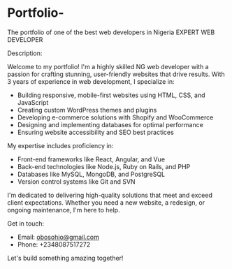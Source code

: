 # Portfolio-
The portfolio of one of the best web developers in Nigeria
EXPERT WEB DEVELOPER 

Description:

Welcome to my portfolio! I'm a highly skilled NG web developer with a passion for crafting stunning, user-friendly websites that drive results. With 3 years of experience in web development, I specialize in:

- Building responsive, mobile-first websites using HTML, CSS, and JavaScript
- Creating custom WordPress themes and plugins
- Developing e-commerce solutions with Shopify and WooCommerce
- Designing and implementing databases for optimal performance
- Ensuring website accessibility and SEO best practices

My expertise includes proficiency in:

- Front-end frameworks like React, Angular, and Vue
- Back-end technologies like Node.js, Ruby on Rails, and PHP
- Databases like MySQL, MongoDB, and PostgreSQL
- Version control systems like Git and SVN

I'm dedicated to delivering high-quality solutions that meet and exceed client expectations. Whether you need a new website, a redesign, or ongoing maintenance, I'm here to help.

Get in touch:

- Email: obosohio@gmail.com
- Phone: +2348087517272

Let's build something amazing together!

